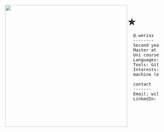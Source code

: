 <img align="left" width="400" src="https://github.com/user-attachments/assets/a4c830c7-d2f7-4f22-a7db-c5af73a5f568" />

# ✮
<pre>
  @.werixx
  --------
  Second year compsci student
  Master at gaslighting myself into liking my degree
  Uni course: programming, algorithms and ml
  Languages: Python, C, C#, Java, Html, Css
  Tools: Git, VSCode, Vim, Jupyter Notebooks, ArduinoIDE
  Interests: astronomy, breakbeat music,
  machine learning & electronics
  
  contact
  -------
  Email: willbemyemail@gmail.com
  LinkedIn: willbelinked.someday

</pre>








